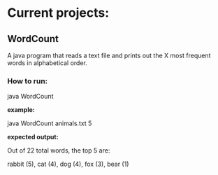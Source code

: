 # Current projects:

## WordCount 
A java program that reads a text file and prints out the X most frequent words in alphabetical order. 

### How to run:

java WordCount <path text file> <number>

**example:**

java WordCount animals.txt 5

**expected output:**

Out of 22 total words, the top 5 are:

rabbit (5), cat (4), dog (4), fox (3), bear (1) 